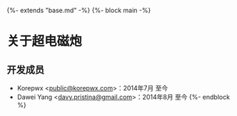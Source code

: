 {%- extends "base.md" -%}
{%- block main -%}
# 关于超电磁炮

## 开发成员

*  Korepwx <[public@korepwx.com](mailto:public@korepwx.com)>：2014年7月 至今
*  Dawei Yang <[davy.pristina@gmail.com](mailto:davy.pristina@gmail.com)>：2014年8月 至今
{%- endblock %}